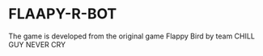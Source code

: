 # FLAAPY-R-BOT
The game is developed from the original game Flappy Bird by team CHILL GUY NEVER CRY
